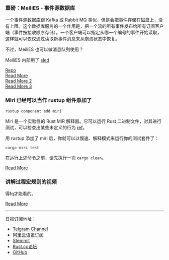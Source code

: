 ### 重磅：MeiliES - 事件源数据库

一个事件源数据库跟 Kafka 或 Rabbit MQ 类似，但是会把事件存储在磁盘上，没有上限。这个数据库服务的一个作用是，把一个流的所有事件发布给所有订阅客户端（事件按接收顺序存储）。一个客户端可以指定从哪一个编号的事件开始读取，这样就可以仅仅通过读取新事件消息来从崩溃状态中恢复。

不过，MeiliES 也可以做消息队列使用？

MeiliES 内部用了 [sled](https://github.com/spacejam/sled)

[Repo](https://github.com/meilisearch/MeiliES)  
[Read More](https://blog.meilisearch.com/meilies-release/)  
[Read More 2](https://martinfowler.com/eaaDev/EventSourcing.html)  
[Read More 3](https://medium.com/serialized-io/apache-kafka-is-not-for-event-sourcing-81735c3cf5c)  


### Miri 已经可以当作 rustup 组件添加了

```
rustup component add miri
```

Miri 是一个实验性的 Rust MIR 解释器。它可以运行 Rust 二进制文件，对其进行测试，可以检查出某些未定义的行为 [ref](https://github.com/rust-lang/miri#readme)。

用 rustup 添加了 miri 后，你就可以以慢速、解释模式来运行你的测试套件了：

```
cargo miri test
```

在运行上述命令之前，请先执行一次 `cargo clean`。

[Read More](https://www.ralfj.de/blog/2019/03/26/miri-as-rustup-component.html)

### 讲解过程宏规则的视频

得fq才能看的。

[Read More](https://www.youtube.com/watch?v=V-Oa5Td_a3A&feature=youtu.be)

---
日报订阅地址：
- [Telgram Channel](https://t.me/rust_daily_news )
- [阿里云语雀订阅](https://www.yuque.com/chaosbot/rustnews)
- [Stemmit](https://steemit.com/@blackanger)
- [Rust.cc论坛](https://rust.cc)
- [GitHub](https://github.com/RustStudy/rust_daily_news)